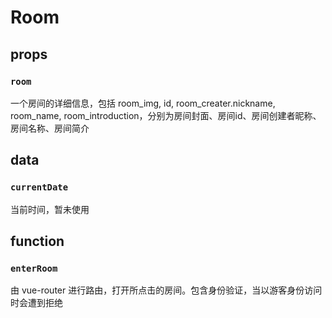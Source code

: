 # Room
## props
### ```room```
一个房间的详细信息，包括 room_img, id, room_creater.nickname, room_name, room_introduction，分别为房间封面、房间id、房间创建者昵称、房间名称、房间简介

## data
### ```currentDate```
当前时间，暂未使用

## function
### ```enterRoom```
由 vue-router 进行路由，打开所点击的房间。包含身份验证，当以游客身份访问时会遭到拒绝